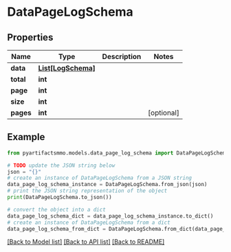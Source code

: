 # DataPageLogSchema


## Properties

Name | Type | Description | Notes
------------ | ------------- | ------------- | -------------
**data** | [**List[LogSchema]**](LogSchema.md) |  | 
**total** | **int** |  | 
**page** | **int** |  | 
**size** | **int** |  | 
**pages** | **int** |  | [optional] 

## Example

```python
from pyartifactsmmo.models.data_page_log_schema import DataPageLogSchema

# TODO update the JSON string below
json = "{}"
# create an instance of DataPageLogSchema from a JSON string
data_page_log_schema_instance = DataPageLogSchema.from_json(json)
# print the JSON string representation of the object
print(DataPageLogSchema.to_json())

# convert the object into a dict
data_page_log_schema_dict = data_page_log_schema_instance.to_dict()
# create an instance of DataPageLogSchema from a dict
data_page_log_schema_from_dict = DataPageLogSchema.from_dict(data_page_log_schema_dict)
```
[[Back to Model list]](../README.md#documentation-for-models) [[Back to API list]](../README.md#documentation-for-api-endpoints) [[Back to README]](../README.md)


